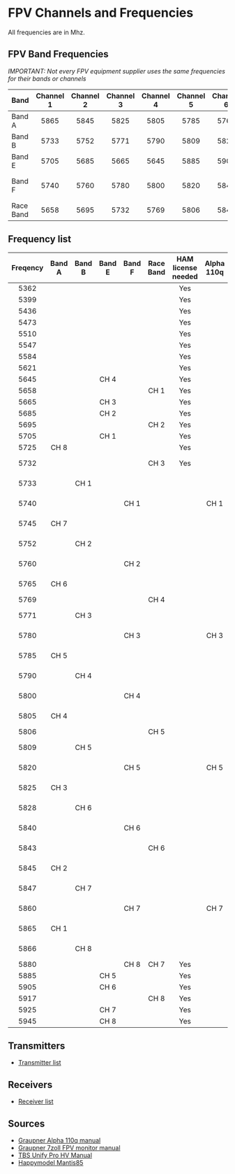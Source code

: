 # FPV Channels and Frequencies

All frequencies are in Mhz.

## FPV Band Frequencies

*IMPORTANT: Not every FPV equipment supplier uses the same frequencies for their bands or channels*

| Band     | Channel 1 | Channel 2 | Channel 3 | Channel 4 | Channel 5 | Channel 6 | Channel 7 | Channel 8 | Comment               |
|----------|:---------:|:---------:|:---------:|:---------:|:---------:|:---------:|:---------:|:---------:|-----------------------|
|Band A    | 5865      | 5845      | 5825      | 5805      | 5785      | 5765      | 5745      |5725       |                       |
|Band B    | 5733      | 5752      | 5771      | 5790      | 5809      | 5828      | 5847      |5866       |                       |
|Band E    | 5705      | 5685      | 5665      | 5645      | 5885      | 5905      | 5925      |5945       |                       |
|Band F    | 5740      | 5760      | 5780      | 5800      | 5820      | 5840      | 5860      |5880       | Also known as Airwave |
|Race Band | 5658      | 5695      | 5732      | 5769      | 5806      | 5843      | 5880      |5917       |                       |

## Frequency list

| Freqency | Band A | Band B | Band E | Band F | Race Band | HAM license needed | Alpha 110q | FT951  | Dji Goggles | Blade Inductrix |
|:--------:|:------:|:------:|:------:|:------:|:---------:|:------------------:|:----------:|:------:|:-----------:|:---------------:|
| 5362     |        |        |        |        |           | Yes                |            |        |             |                 |
| 5399     |        |        |        |        |           | Yes                |            |        |             |                 |
| 5436     |        |        |        |        |           | Yes                |            |        |             |                 |
| 5473     |        |        |        |        |           | Yes                |            |        |             |                 |
| 5510     |        |        |        |        |           | Yes                |            |        |             |                 |
| 5547     |        |        |        |        |           | Yes                |            |        |             |                 |
| 5584     |        |        |        |        |           | Yes                |            |        |             |                 |
| 5621     |        |        |        |        |           | Yes                |            |        | Yes         |                 |
| 5645     |        |        | CH 4   |        |           | Yes                |            |        | Yes         |                 |
| 5658     |        |        |        |        | CH 1      | Yes                |            |        | Yes         |                 |
| 5665     |        |        | CH 3   |        |           | Yes                |            |        | Yes         |                 |
| 5685     |        |        | CH 2   |        |           | Yes                |            |        | Yes         |                 |
| 5695     |        |        |        |        | CH 2      | Yes                |            |        | Yes         |                 |
| 5705     |        |        | CH 1   |        |           | Yes                |            |        | Yes         |                 |
| 5725     | CH 8   |        |        |        |           | Yes                |            |        | Yes         |                 |
| 5732     |        |        |        |        | CH 3      | Yes                |            |        | Yes         | R CH1/2/3       |
| 5733     |        | CH 1   |        |        |           |                    |            | B CH 1 | Yes         | B CH 1          |
| 5740     |        |        |        | CH 1   |           |                    | CH 1       | D CH 1 | Yes         | FS CH 1         |
| 5745     | CH 7   |        |        |        |           |                    |            | A CH 7 | Yes         | A CH7/8         |
| 5752     |        | CH 2   |        |        |           |                    |            | B CH 2 | Yes         | B CH 2          |
| 5760     |        |        |        | CH 2   |           |                    |            | D CH 2 | Yes         | FS CH 2         |
| 5765     | CH 6   |        |        |        |           |                    |            | A CH 6 | Yes         | A CH 6          |
| 5769     |        |        |        |        | CH 4      |                    |            |        | Yes         | R CH 4          |
| 5771     |        | CH 3   |        |        |           |                    |            | B CH 3 | Yes         | B CH 3          |
| 5780     |        |        |        | CH 3   |           |                    | CH 3       | D CH 3 | Yes         | FS CH 3         |
| 5785     | CH 5   |        |        |        |           |                    |            | A CH 5 | Yes         | A CH 5          |
| 5790     |        | CH 4   |        |        |           |                    |            | B CH 4 | Yes         | B CH 4          |
| 5800     |        |        |        | CH 4   |           |                    |            | D CH 4 | Yes         | FS CH 4         |
| 5805     | CH 4   |        |        |        |           |                    |            | A CH 4 | Yes         | A CH 4          |
| 5806     |        |        |        |        | CH 5      |                    |            |        | Yes         | R CH 5          |
| 5809     |        | CH 5   |        |        |           |                    |            | B CH 5 | Yes         | B CH 5          |
| 5820     |        |        |        | CH 5   |           |                    | CH 5       | D CH 5 | Yes         | FS CH 5         |
| 5825     | CH 3   |        |        |        |           |                    |            | A CH 3 | Yes         | A CH 3          |
| 5828     |        | CH 6   |        |        |           |                    |            | B CH 6 | Yes         |                 |
| 5840     |        |        |        | CH 6   |           |                    |            | D CH 6 | Yes         | FS CH 6         |
| 5843     |        |        |        |        | CH 6      |                    |            |        | Yes         | R CH6/7/8       |
| 5845     | CH 2   |        |        |        |           |                    |            | A CH 2 | Yes         | A CH 2          |
| 5847     |        | CH 7   |        |        |           |                    |            | B CH 7 | Yes         | B CH 7          |
| 5860     |        |        |        | CH 7   |           |                    | CH 7       | D CH 7 | Yes         | FS CH7/8        |
| 5865     | CH 1   |        |        |        |           |                    |            | A CH 1 | Yes         | A CH 1          |
| 5866     |        | CH 8   |        |        |           |                    |            | B CH 8 | Yes         | B CH 8          |
| 5880     |        |        |        | CH 8   | CH 7      | Yes                |            |        | Yes         |                 |
| 5885     |        |        | CH 5   |        |           | Yes                |            |        | Yes         |                 |
| 5905     |        |        | CH 6   |        |           | Yes                |            |        | Yes         |                 |
| 5917     |        |        |        |        | CH 8      | Yes                |            |        | Yes         |                 |
| 5925     |        |        | CH 7   |        |           | Yes                |            |        | Yes         |                 |
| 5945     |        |        | CH 8   |        |           | Yes                |            |        |             |                 |

## Transmitters

* [Transmitter list](transmitter/readme.md)

## Receivers

* [Receiver list](receiver/readme.md)

## Sources

* [Graupner Alpha 110q manual](https://www.graupner.de/media/pdf/79/ca/6a/S5012_RTF_RFH_FPV_Alpha_110Q_EN5a30cd9034385.pdf)
* [Graupner 7zoll FPV monitor manual](https://www.manualslib.com/manual/1147068/Graupner-S8477.html)
* [TBS Unify Pro HV Manual](http://www.team-blacksheep.com/tbs-unify-pro-5g8-manual.pdf)
* [Happymodel Mantis85](https://www.gearbest.com/brushless-fpv-racer/pp_933744.html?wid=21&lkid=11765727)


